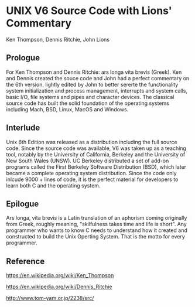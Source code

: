 # UNIX V6 Source Code with  Lions' Commentary
Ken Thompson, Dennis Ritchie, John Lions

## Prologue 

For Ken Thompson and Dennis Ritchie: ars longa vita brevis (Greek). Ken and Dennis created the souce code and John had a perfect commentary on the 6th version, lightly edited by John to better sererte the functionality system initialization and process management, interrupts and system calls, basic I/O, file systems and pipes and character devices. The classical source code has built the solid foundation of the operating systems including Mach, BSD, Linux, MacOS and Windows.  

## Interlude

Unix 6th Edition was released as a distribution including the full source code. Since the source code was available, V6 was taken up as a teaching tool, notably by the University of California, Berkeley and the University of New South Wales (UNSW). UC Berkeley distributed a set of add-on programs called the First Berkeley Software Distribution (BSD), which later became a complete operating system distribution. Since the code only inlcude 9000 + lines of code, it is the perfect material for developers to learn both C and the operating system. 

## Epilogue

Ars longa, vita brevis is a Latin translation of an aphorism coming originally from Greek, roughly meaning, "skilfulness takes time and life is short". Any programmer who wants to know C needs to understand how it created and constructed to build the Unix Operting System. That is the motto for every programmer. 

## Reference

https://en.wikipedia.org/wiki/Ken_Thompson

https://en.wikipedia.org/wiki/Dennis_Ritchie

http://www.tom-yam.or.jp/2238/src/
